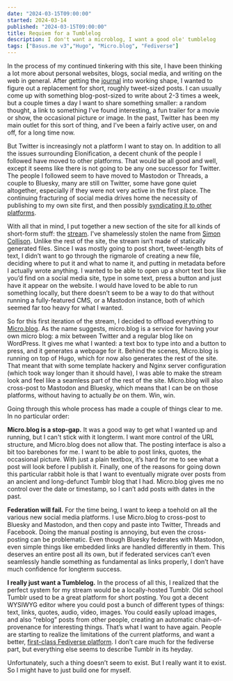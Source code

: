```yaml
---
date: "2024-03-15T09:00:00"
started: 2024-03-14
published: "2024-03-15T09:00:00"
title: Requiem for a Tumblelog
description: I don't want a microblog, I want a good ole' tumblelog
tags: ["Basus.me v3","Hugo", "Micro.blog", "Fediverse"]
---
```


In the process of my continued tinkering with this site, I have been thinking a
lot more about personal websites, blogs, social media, and writing on the web in
general. After getting the [journal](/journal) into working shape, I wanted to
figure out a replacement for short, roughly tweet-sized posts. I can usually
come up with something blog-post-sized to write about 2-3 times a week, but a
couple times a day I want to share something smaller: a random thought, a link to
something I’ve found interesting, a fun trailer for a movie or show, the
occasional picture or image. In the past, Twitter has been my main outlet for
this sort of thing, and I’ve been a fairly active user, on and off, for a long
time now.

But Twitter is increasingly not a platform I want to stay on. In addition to all
the issues surrounding Elonification, a decent chunk of the people I followed
have moved to other platforms. That would be all good and well, except it seems
like there is not going to be any one successor for Twitter. The people I
followed seem to have moved to Mastodon or Threads, a couple to Bluesky, many
are still on Twitter, some have gone quiet altogether, especially if they were
not very active in the first place. The continuing fracturing of social media
drives home the necessity of publishing to my own site first, and then possibly
[syndicating it to other
platforms](https://www.theverge.com/2023/10/23/23928550/posse-posting-activitypub-standard-twitter-tumblr-mastodon).

With all that in mind, I put together a new section of the site for all kinds of
short-form stuff: the [stream](/stream). I've shamelessly stolen the name from
[Simon Collison](https://colly.com/stream). Unlike the rest of the site, the
stream isn’t made of statically generated files. Since I was mostly going to
post short, tweet-length bits of text, I didn’t want to go through the rigmarole
of creating a new file, deciding where to put it and what to name it, and
putting in metadata before I actually wrote anything. I wanted to be able to
open up a short text box like you’d find on a social media site, type in some
text, press a button and just have it appear on the website. I would have loved
to be able to run something locally, but there doesn’t seem to be a way to do
that without running a fully-featured CMS, or a Mastodon instance, both of which
seemed far too heavy for what I wanted.

So for this first iteration of the stream, I decided to offload everything to
[Micro.blog](https://micro.blog). As the name suggests, micro.blog is a service
for having your own micro blog: a mix between Twitter and a regular blog like on
WordPress. It gives me what I wanted: a text box to type into and a button to
press, and it generates a webpage for it. Behind the scenes, Micro.blog is
running on top of Hugo, which for now also generates the rest of the site. That
meant that with some template hackery and Nginx server configuration (which took
way longer than it should have), I was able to make the stream look and feel
like a seamless part of the rest of the site. Micro.blog will also cross-post to
Mastodon and Bluesky, which means that I can be on those platforms, without
having to actually _be_ on them. Win, win.

Going through this whole process has made a couple of things clear to me. In no
particular order:

**Micro.blog is a stop-gap.** It was a good way to get what I wanted up and
running, but I can't stick with it longterm. I want more control of the URL
structure, and Micro.blog does not allow that. The posting interface is also a
bit too barebones for me. I want to be able to post links, quotes, the
occasional picture. With just a plain textbox, it’s hard for me to see what a
post will look before I publish it. Finally, one of the reasons for going down
this particular rabbit hole is that I want to eventually migrate over posts from
an ancient and long-defunct Tumblr blog that I had. Micro.blog gives me no
control over the date or timestamp, so I can’t add posts with dates in the past.

**Federation will fail.** For the time being, I want to keep a toehold on all
the various new social media platforms. I use Micro.blog to cross-post to
Bluesky and Mastodon, and then copy and paste into Twitter, Threads and
Facebook. Doing the manual posting is annoying, but even the cross-posting can
be problematic. Even though Bluesky federates with Mastodon, even simple things
like embedded links are handled differently in them. This deserves an entire
post all its own, but if federated services can’t even seamlessly handle
something as fundamental as links properly, I don’t have much confidence for
longterm success.

**I really just want a Tumblelog.** In the process of all this, I realized that
the perfect system for my stream would be a locally-hosted Tumblr. Old school
Tumblr used to be a great platform for short posting. You got a decent WYSIWYG
editor where you could post a bunch of different types of things: text, links,
quotes, audio, video, images. You could easily upload images, and also “reblog”
posts from other people, creating an automatic chain-of-provenance for
interesting things. That’s what I want to have again. People are starting to
realize the limitations of the current platforms, and want a better,
[first-class Fediverse
platform](https://werd.io/2024/seeking-a-first-class-fediverse-platform). I
don’t care much for the fediverse part, but everything else seems to describe
Tumblr in its heyday.

Unfortunately, such a thing doesn’t seem to exist. But I really want it to
exist. So I might have to just build one for myself.
